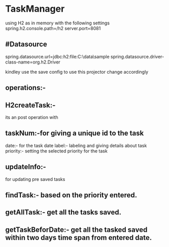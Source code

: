 # TaskManager
using H2 as in memory with the following settings
spring.h2.console.path=/h2
server.port=8081

## #Datasource
spring.datasource.url=jdbc:h2:file:C:\data\sample
spring.datasource.driver-class-name=org.h2.Driver

kindley use the save config to use this projector change accordingly

## operations:-

## H2createTask:-
its an post operation with

## taskNum:-for giving a unique id to the task
date:- for the task date
label:- labeling and giving details about task
priority:- setting the selected priority for the task

## updateInfo:-
for updating pre saved tasks

## findTask:- based on the priority entered.

## getAllTask:- get all the tasks saved.

## getTaskBeforDate:- get all the tasked saved within two days time span from entered date.
